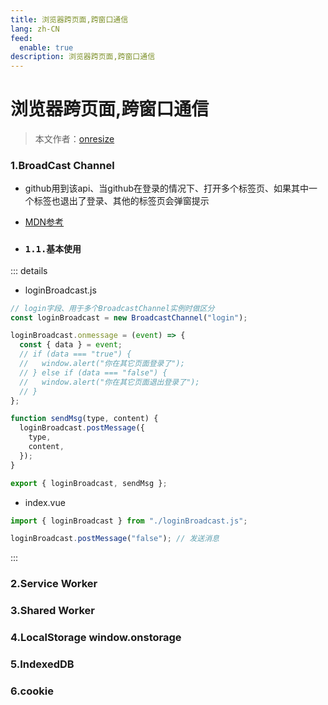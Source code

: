 ```yaml
---
title: 浏览器跨页面,跨窗口通信
lang: zh-CN
feed:
  enable: true
description: 浏览器跨页面,跨窗口通信
---
```


# 浏览器跨页面,跨窗口通信

> 本文作者：[onresize](https://github.com/onresize)


### 1.BroadCast Channel
- github用到该api、当github在登录的情况下、打开多个标签页、如果其中一个标签也退出了登录、其他的标签页会弹窗提示
- [MDN参考](https://developer.mozilla.org/zh-CN/docs/Web/API/BroadcastChannel)

- ### `1.1.基本使用`
::: details
- loginBroadcast.js
```js
// login字段、用于多个BroadcastChannel实例时做区分
const loginBroadcast = new BroadcastChannel("login"); 

loginBroadcast.onmessage = (event) => {
  const { data } = event;
  // if (data === "true") {
  //   window.alert("你在其它页面登录了");
  // } else if (data === "false") {
  //   window.alert("你在其它页面退出登录了");
  // }
};

function sendMsg(type, content) {
  loginBroadcast.postMessage({
    type,
    content,
  });
}

export { loginBroadcast, sendMsg };
```

- index.vue
```js
import { loginBroadcast } from "./loginBroadcast.js";

loginBroadcast.postMessage("false"); // 发送消息
```
::: 

### 2.Service Worker

### 3.Shared Worker

### 4.LocalStorage window.onstorage

### 5.IndexedDB

### 6.cookie

